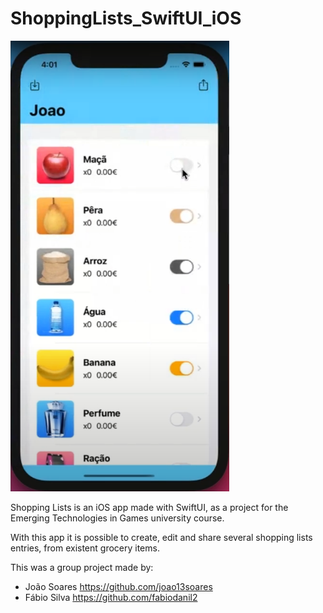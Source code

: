 # ShoppingLists_SwiftUI_iOS

<img src = "https://github.com/joao13soares/ShoppingLists_SwiftUI_iOS/blob/main/ShoppingLists_SwiftUI_iOS.png" width = "350">

Shopping Lists is an iOS app made with SwiftUI, as a project for the Emerging Technologies in Games university course.

With this app it is possible to create, edit and share several shopping lists entries, from existent grocery items.

This was a group project made by:
- João Soares https://github.com/joao13soares
- Fábio Silva https://github.com/fabiodanil2

